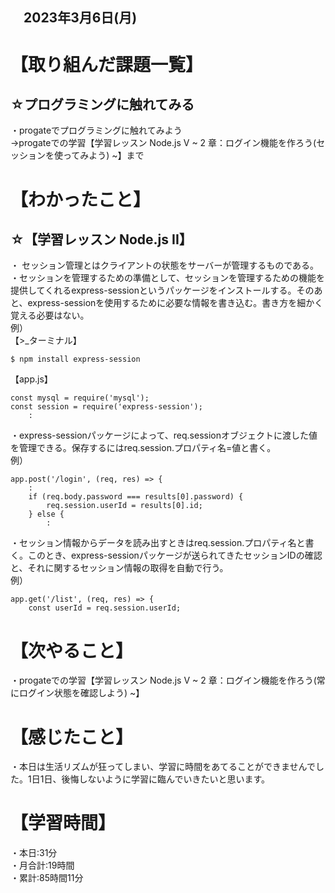 ## 　2023年3月6日(月)
# 【取り組んだ課題一覧】
## ☆プログラミングに触れてみる
・progateでプログラミングに触れてみよう  
→progateでの学習【学習レッスン Node.js V ~ 2 章：ログイン機能を作ろう(セッションを使ってみよう) ~】まで
# 【わかったこと】
## ☆【学習レッスン Node.js II】
・ セッション管理とはクライアントの状態をサーバーが管理するものである。<br>
・セッションを管理するための準備として、セッションを管理するための機能を提供してくれるexpress-sessionというパッケージをインストールする。そのあと、express-sessionを使用するために必要な情報を書き込む。書き方を細かく覚える必要はない。<br>
例）<br>
【>_ターミナル】

    $ npm install express-session
    
【app.js】

    const mysql = require('mysql');
    const session = require('express-session');
        :
・express-sessionパッケージによって、req.sessionオブジェクトに渡した値を管理できる。保存するにはreq.session.プロパティ名=値と書く。<br>
例）<br>

    app.post('/login', (req, res) => {
        :
        if (req.body.password === results[0].password) {
            req.session.userId = results[0].id;
        } else {
            :
・セッション情報からデータを読み出すときはreq.session.プロパティ名と書く。このとき、express-sessionパッケージが送られてきたセッションIDの確認と、それに関するセッション情報の取得を自動で行う。<br>
例）<br>

    app.get('/list', (req, res) => {
        const userId = req.session.userId; 
# 【次やること】
・progateでの学習【学習レッスン Node.js V ~ 2 章：ログイン機能を作ろう(常にログイン状態を確認しよう) ~】
# 【感じたこと】
・本日は生活リズムが狂ってしまい、学習に時間をあてることができませんでした。1日1日、後悔しないように学習に臨んでいきたいと思います。<br>
# 【学習時間】
・本日:31分<br>
・月合計:19時間<br>
・累計:85時間11分
